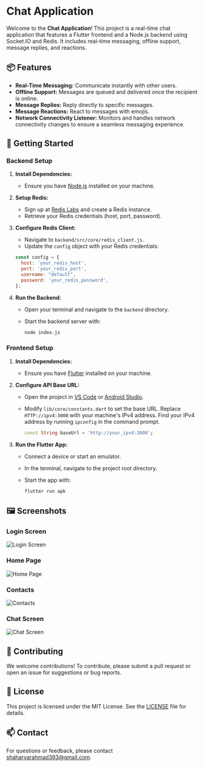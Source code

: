 # **Chat Application**

Welcome to the **Chat Application**! This project is a real-time chat application that features a Flutter frontend and a Node.js backend using Socket.IO and Redis. It includes real-time messaging, offline support, message replies, and reactions.

## 📦 Features

- **Real-Time Messaging:** Communicate instantly with other users.
- **Offline Support:** Messages are queued and delivered once the recipient is online.
- **Message Replies:** Reply directly to specific messages.
- **Message Reactions:** React to messages with emojis.
- **Network Connectivity Listener:** Monitors and handles network connectivity changes to ensure a seamless messaging experience.

## 🚀 Getting Started

### Backend Setup

1. **Install Dependencies:**
   - Ensure you have [Node.js](https://nodejs.org/) installed on your machine.

2. **Setup Redis:**
   - Sign up at [Redis Labs](https://app.redislabs.com/) and create a Redis instance.
   - Retrieve your Redis credentials (host, port, password).

3. **Configure Redis Client:**
   - Navigate to `backend/src/core/redis_client.js`.
   - Update the `config` object with your Redis credentials:

   ```javascript
   const config = {
     host: 'your_redis_host',
     port: 'your_redis_port',
     username: "default",
     password: 'your_redis_password',
   };
   ```

4. **Run the Backend:**
   - Open your terminal and navigate to the `backend` directory.
   - Start the backend server with:

     ```bash
     node index.js
     ```

### Frontend Setup

1. **Install Dependencies:**
   - Ensure you have [Flutter](https://flutter.dev/docs/get-started/install) installed on your machine.

2. **Configure API Base URL:**
   - Open the project in [VS Code](https://code.visualstudio.com/) or [Android Studio](https://developer.android.com/studio).
   - Modify `lib/core/constants.dart` to set the base URL. Replace `HTTP://ipv4:3000` with your machine's IPv4 address. Find your IPv4 address by running `ipconfig` in the command prompt.

     ```dart
     const String baseUrl = 'http://your_ipv4:3000';
     ```

3. **Run the Flutter App:**
   - Connect a device or start an emulator.
   - In the terminal, navigate to the project root directory.
   - Start the app with:

     ```bash
     flutter run apk
     ```

## 🖼️ Screenshots

### Login Screen
![Login Screen](https://github.com/shehrii9/scaleable-flutter-nodejs-chat-app/blob/main/frontend/screenshots/Screenshot_20240802-190415.png)

### Home Page
![Home Page](https://github.com/shehrii9/scaleable-flutter-nodejs-chat-app/blob/main/frontend/screenshots/Screenshot_20240802-190137.png)

### Contacts
![Contacts](https://github.com/shehrii9/scaleable-flutter-nodejs-chat-app/blob/main/frontend/screenshots/Screenshot_20240802-190144.png)

### Chat Screen
![Chat Screen](https://github.com/shehrii9/scaleable-flutter-nodejs-chat-app/blob/main/frontend/screenshots/Screenshot_20240802-190131.png)

## 🤝 Contributing

We welcome contributions! To contribute, please submit a pull request or open an issue for suggestions or bug reports.

## 📜 License

This project is licensed under the MIT License. See the [LICENSE](LICENSE) file for details.

## 📫 Contact

For questions or feedback, please contact [shaharyarahmad393@gmail.com](mailto:shaharyarahmad393@gmail.com).

